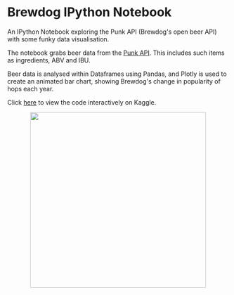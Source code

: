 # Brewdog IPython Notebook
An IPython Notebook exploring the Punk API (Brewdog's open beer API) with some funky data visualisation.

The notebook grabs beer data from the [Punk API](https://punkapi.com/). This includes such items as ingredients, ABV and IBU.

Beer data is analysed within Dataframes using Pandas, and Plotly is used to create an animated bar chart, showing Brewdog's change in popularity of hops each year.

Click [here](https://www.kaggle.com/cjmcguicken/punk-api) to view the code interactively on Kaggle.

<p align="center">
  <img height="400" src="https://media.giphy.com/media/pyAYkg6HMzjAfYYcDI/giphy.gif">
</p>

